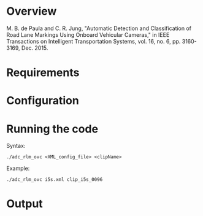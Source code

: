 Overview
=========

M. B. de Paula and C. R. Jung, "Automatic Detection and Classification of Road Lane Markings Using Onboard Vehicular Cameras," in IEEE Transactions on Intelligent Transportation Systems, vol. 16, no. 6, pp. 3160-3169, Dec. 2015.

Requirements
============

Configuration
=============

Running the code
================

Syntax:
```
./adc_rlm_ovc <XML_config_file> <clipName>
```

Example:
```
./adc_rlm_ovc i5s.xml clip_i5s_0096
```

Output
======

